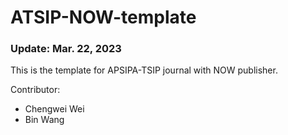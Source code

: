 # ATSIP-NOW-template

### Update: Mar. 22, 2023

This is the template for APSIPA-TSIP journal with NOW publisher.



Contributor: 
- Chengwei Wei
- Bin Wang
